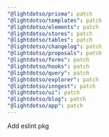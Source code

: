 ```yaml
---
"@lightdotso/prisma": patch
"@lightdotso/templates": patch
"@lightdotso/elements": patch
"@lightdotso/stores": patch
"@lightdotso/tables": patch
"@lightdotso/changelog": patch
"@lightdotso/proposals": patch
"@lightdotso/forms": patch
"@lightdotso/hooks": patch
"@lightdotso/query": patch
"@lightdotso/explorer": patch
"@lightdotso/inngest": patch
"@lightdotso/ui": patch
"@lightdotso/blog": patch
"@lightdotso/app": patch
---
```


Add eslint pkg
